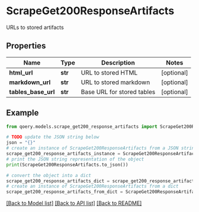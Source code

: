 # ScrapeGet200ResponseArtifacts

URLs to stored artifacts

## Properties

Name | Type | Description | Notes
------------ | ------------- | ------------- | -------------
**html_url** | **str** | URL to stored HTML | [optional] 
**markdown_url** | **str** | URL to stored markdown | [optional] 
**tables_base_url** | **str** | Base URL for stored tables | [optional] 

## Example

```python
from qoery.models.scrape_get200_response_artifacts import ScrapeGet200ResponseArtifacts

# TODO update the JSON string below
json = "{}"
# create an instance of ScrapeGet200ResponseArtifacts from a JSON string
scrape_get200_response_artifacts_instance = ScrapeGet200ResponseArtifacts.from_json(json)
# print the JSON string representation of the object
print(ScrapeGet200ResponseArtifacts.to_json())

# convert the object into a dict
scrape_get200_response_artifacts_dict = scrape_get200_response_artifacts_instance.to_dict()
# create an instance of ScrapeGet200ResponseArtifacts from a dict
scrape_get200_response_artifacts_from_dict = ScrapeGet200ResponseArtifacts.from_dict(scrape_get200_response_artifacts_dict)
```
[[Back to Model list]](../README.md#documentation-for-models) [[Back to API list]](../README.md#documentation-for-api-endpoints) [[Back to README]](../README.md)


